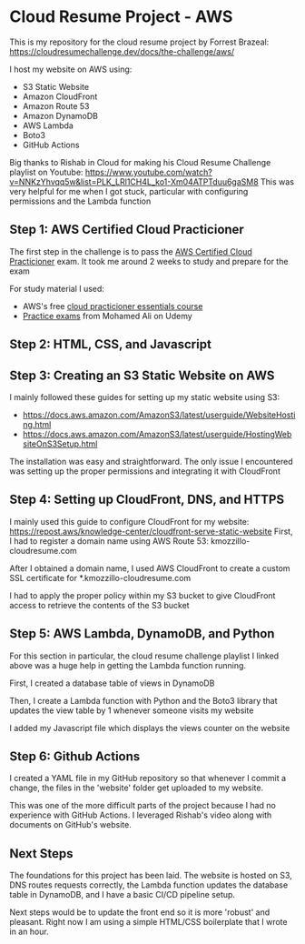 # Cloud Resume Project - AWS
This is my repository for the cloud resume project by Forrest Brazeal: https://cloudresumechallenge.dev/docs/the-challenge/aws/ 

I host my website on AWS using:
* S3 Static Website
* Amazon CloudFront
* Amazon Route 53
* Amazon DynamoDB
* AWS Lambda
* Boto3
* GitHub Actions

Big thanks to Rishab in Cloud for making his Cloud Resume Challenge playlist on Youtube: https://www.youtube.com/watch?v=NNKzYhvqq5w&list=PLK_LRl1CH4L_ko1-Xm04ATPTduu6gaSM8
This was very helpful for me when I got stuck, particular with configuring permissions and the Lambda function

## Step 1: AWS Certified Cloud Practicioner
The first step in the challenge is to pass the [AWS Certified Cloud Practicioner](https://aws.amazon.com/certification/certified-cloud-practitioner/) exam. 
It took me around 2 weeks to study and prepare for the exam

For study material I used:
* AWS's free [cloud practicioner essentials course](https://explore.skillbuilder.aws/learn/course/external/view/elearning/134/aws-cloud-practitioner-essentials)
* [Practice exams](https://www.udemy.com/course/aws-certified-cloud-practitioner-practice-test/) from Mohamed Ali on Udemy

## Step 2: HTML, CSS, and Javascript

## Step 3: Creating an S3 Static Website on AWS
I mainly followed these guides for setting up my static website using S3:
* https://docs.aws.amazon.com/AmazonS3/latest/userguide/WebsiteHosting.html
* https://docs.aws.amazon.com/AmazonS3/latest/userguide/HostingWebsiteOnS3Setup.html

The installation was easy and straightforward. The only issue I encountered was setting up the proper permissions and integrating it with CloudFront

## Step 4: Setting up CloudFront, DNS, and HTTPS
I mainly used this guide to configure CloudFront for my website: https://repost.aws/knowledge-center/cloudfront-serve-static-website
First, I had to register a domain name using AWS Route 53: kmozzillo-cloudresume.com 

After I obtained a domain name, I used AWS CloudFront to create a custom SSL certificate for *.kmozzillo-cloudresume.com

I had to apply the proper policy within my S3 bucket to give CloudFront access to retrieve the contents of the S3 bucket

## Step 5: AWS Lambda, DynamoDB, and Python
For this section in particular, the cloud resume challenge playlist I linked above was a huge help in getting the Lambda function running.

First, I created a database table of views in DynamoDB

Then, I create a Lambda function with Python and the Boto3 library that updates the view table by 1 whenever someone visits my website

I added my Javascript file which displays the views counter on the website

## Step 6: Github Actions
I created a YAML file in my GitHub repository so that whenever I commit a change, the files in the 'website' folder get uploaded to my website.

This was one of the more difficult parts of the project because I had no experience with GitHub Actions. I leveraged Rishab's video along with documents on GitHub's website.

## Next Steps
The foundations for this project has been laid. The website is hosted on S3, DNS routes requests correctly, the Lambda function updates the database table in DynamoDB, and I have a basic CI/CD pipeline setup.

Next steps would be to update the front end so it is more 'robust' and pleasant. Right now I am using a simple HTML/CSS boilerplate that I wrote in an hour. 


